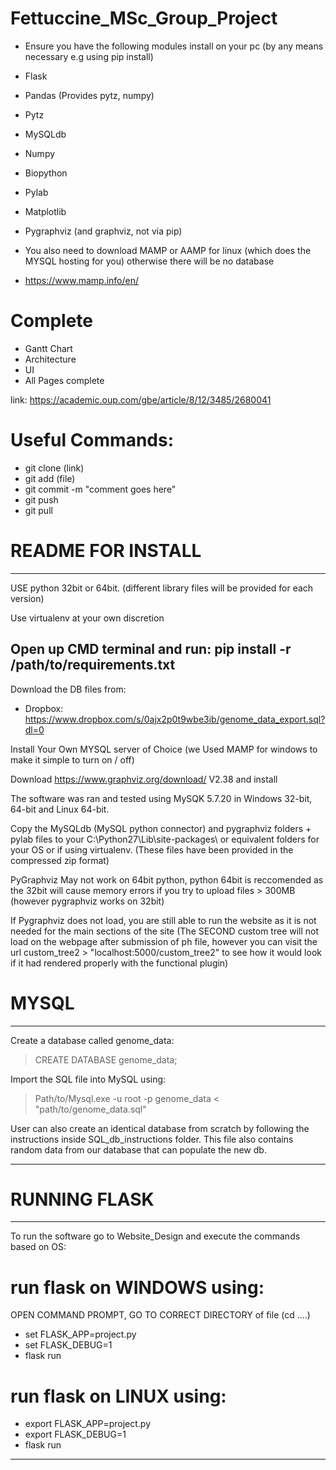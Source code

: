 # Fettuccine_MSc_Group_Project
- Ensure you have the following modules install on your pc (by any means necessary e.g using pip install)
- Flask
- Pandas (Provides pytz, numpy)
- Pytz
- MySQLdb
- Numpy
- Biopython
- Pylab
- Matplotlib
- Pygraphviz (and graphviz, not via pip)

- You also need to download MAMP or AAMP for linux (which does the MYSQL hosting for you) otherwise there will be no database
- https://www.mamp.info/en/

# Complete
- Gantt Chart
- Architecture
- UI
- All Pages complete


link:
https://academic.oup.com/gbe/article/8/12/3485/2680041


# Useful Commands:
- git clone (link)
- git add (file)
- git commit -m "comment goes here"
- git push
- git pull

# README FOR INSTALL

------------------------------
USE python 32bit or 64bit. (different library files will be provided for each version)

Use virtualenv at your own discretion

Open up CMD terminal and run:
pip install -r /path/to/requirements.txt
------------------------------

Download the DB files from:

- Dropbox: https://www.dropbox.com/s/0ajx2p0t9wbe3ib/genome_data_export.sql?dl=0

Install Your Own MYSQL server of Choice (we Used MAMP for windows to make it simple to turn on / off)

Download https://www.graphviz.org/download/ V2.38 and install

The software was ran and tested using MySQK 5.7.20 in Windows 32-bit, 64-bit and Linux 64-bit.

Copy the MySQLdb (MySQL python connector) and pygraphviz folders + pylab files to your C:\Python27\Lib\site-packages\ or equivalent folders for your OS or if using virtualenv. (These files have been provided in the compressed zip format)

PyGraphviz May not work on 64bit python, python 64bit is reccomended as the 32bit will cause memory errors if you try to upload files > 300MB (however pygraphviz works on 32bit)

If Pygraphviz does not load, you are still able to run the website as it is not needed for the main sections of the site
(The SECOND custom tree will not load on the webpage after submission of ph file, however you can visit the url custom_tree2 > "localhost:5000/custom_tree2" to see how it would look if it had rendered properly with the functional plugin)

# MYSQL
-----------

Create a database called genome_data:

> CREATE DATABASE genome_data;

Import the SQL file into MySQL using:

> Path/to/Mysql.exe -u root -p genome_data < "path/to/genome_data.sql"

User can also create an identical database from scratch by
following the instructions  inside SQL_db_instructions folder.
This file also contains random data from our database that can
populate the new db.

---------------
# RUNNING FLASK
-----------

To run the software go to Website_Design and execute the commands based on OS:

# run flask on WINDOWS using:
OPEN COMMAND PROMPT, GO TO CORRECT DIRECTORY of file (cd ..\..)
- set FLASK_APP=project.py
- set FLASK_DEBUG=1
- flask run

# run flask on LINUX using:
- export FLASK_APP=project.py
- export FLASK_DEBUG=1
- flask run

----------------------
